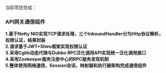 当前项目完成：
### API网关通信组件
<b>1.基于Netty NIO实现TCP请求处理，三个InboundHandler分为Http协议解析，权限认证，结果封装</b><br>
<b>2.请求基于JWT+Shiro框架实现权限认证</b><br>
<b>3.采用Cglib动态代理与Dubbo RPC泛化调用API实现统一泛化调用接口</b><br>
<b>4.采用Zookeeper服务注册中心的RPC服务发现机制</b><br>
<b>5.整体使用网络通信，Session会话，映射器和执行器架构完成通信组件</b><br>
